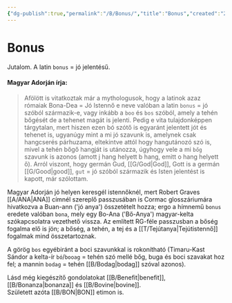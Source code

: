 ```yaml
---
{"dg-publish":true,"permalink":"/B/Bonus/","title":"Bonus","created":"2023-11-21T02:09","updated":"2024-01-03T03:08"}
---
```



# Bonus

Jutalom. A latin `bonus` = jó jelentésű.  

#### Magyar Adorján írja:

> Afölött is vitatkoztak már a mythologusok, hogy a latinok azaz rómaiak Bona-Dea = Jó Istennő e neve valóban a latin `bonus` = jó szóból származik-e, vagy inkább a `boo` és `bos` szóból, amely a tehén bőgését de a tehenet magát is jelenti. Pedig e vita tulajdonképpen tárgytalan, mert hiszen ezen bó szótő is egyaránt jelentett jót és tehenet is, ugyanúgy mint a mi jó szavunk is, amelynek csak hangcserés párhuzama, eltekintve attól hogy hangutánozó szó is, mivel a tehén bőgő hangját is utánozza, úgyhogy vele a mi `bőg` szavunk is azonos (amott j hang helyett b hang, emitt o hang helyett ő). Arról viszont, hogy germán Gud, [[G/God\|God]], Gott is a germán [[G/Good\|good]], `gut` = jó szóból származik és Isten jelentést is kapott, már szólottam.  

Magyar Adorján jó helyen keresgél istennőknél, mert Robert Graves [[A/ANA\|ANA]] címnél szereplő passzusában is Cormac glosszáriumára hivatkozva a Buan-ann ('jó anya') összetételt hozza; ergo a hímnemű `bonus` eredete valóban `bona`, mely egy Bo-Ana ('Bő-Anya') magyar-kelta szókapcsolatra vezethető vissza. Az említett RG-féle passzusban a bőség fogalma elő is jön; a bőség, a tehén, a tej és a [[T/Tejútanya\|Tejútistennő]] fogalmak mind összetartoznak.  

A görög `bos` egyébiránt a boci szavunkkal is rokonítható (Timaru-Kast Sándor a kelta-ír `bó`/`booag` = tehén szó mellé bőg, buga és boci szavakat hoz fel; a mannin `bodag` = tehén [[B/Bodag\|bodag]] szóval azonos).  

Lásd még kiegészítő gondolatokat [[B/Benefit\|benefit]], [[B/Bonanza\|bonanza]] és [[B/Bovine\|bovine]].  
Született azóta [[B/BON\|BON]] etimon is.  